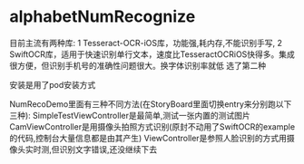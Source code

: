 # alphabetNumRecognize

目前主流有两种库:
1 Tesseract-OCR-iOS库，功能强,耗内存,不能识别手写,
2 SwiftOCR库，适用于快速识别单行文本，速度比TesseractOCRiOS快得多。集成很方便，但识别手机号的准确性问题很大。换字体识别率就低
选了第二种

安装是用了pod安装方式

NumRecoDemo里面有三种不同方法(在StoryBoard里面切换entry来分别跑以下三种):
SimpleTestViewController是最简单,测试一张内置的测试图片
CamViewController是用摄像头拍照方式识别(原封不动用了SwiftOCR的example的代码,控制台大量信息都是由其产生)
ViewController是参照人脸识别的方式用摄像头实时测,但识别文字错误,还没继续下去
